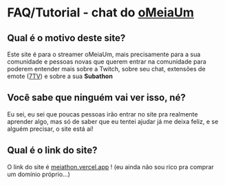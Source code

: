 # FAQ/Tutorial - chat do [oMeiaUm](https://www.twitch.tv/omeiaum)

## Qual é o motivo deste site?
Este site é para o streamer oMeiaUm, mais precisamente para a sua comunidade e pessoas novas que querem entrar na comunidade para poderem entender mais sobre a Twitch, sobre seu chat, extensões de emote ([7TV](7tv.app)) e sobre a sua **Subathon**

## Você sabe que ninguém vai ver isso, né? 
Eu sei, eu sei que poucas pessoas irão entrar no site pra realmente aprender algo, mas só de saber que eu tentei ajudar já me deixa feliz, e se alguém precisar, o site está aí!

## Qual é o link do site?
O link do site é [meiathon.vercel.app](https://meiathon.vercel.app) ! (eu ainda não sou rico pra comprar um domínio próprio...)

